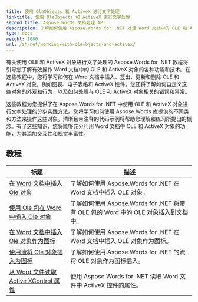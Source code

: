```yaml
---
title: 使用 OleObjects 和 ActiveX 进行文字处理
linktitle: 使用 OleObjects 和 ActiveX 进行文字处理
second_title: Aspose.Words 文档处理 API
description: 了解如何使用 Aspose.Words for .NET 处理 Word 文档中的 OLE 和 ActiveX 对象。带有代码示例的详细教程。
type: docs
weight: 1080
url: /zh/net/working-with-oleobjects-and-activex/
---
```


有关使用 OLE 和 ActiveX 对象进行文字处理的 Aspose.Words for .NET 教程将引导您了解有效操作 Word 文档中的 OLE 和 ActiveX 对象的各种功能和技术。在这些教程中，您将学习如何在 Word 文档中插入、签出、更新和删除 OLE 和 ActiveX 对象，例如图表、电子表格和 ActiveX 控件。您还将了解如何自定义这些对象的外观和行为，以及如何处理与 OLE 和 ActiveX 对象相关的错误和异常。

这些教程为您提供了在 Aspose.Words for .NET 中使用 OLE 和 ActiveX 对象进行文字处理的分步实践方法。您将学习如何使用 Aspose.Words 库提供的不同类和方法来操作这些对象。清晰且带注释的代码示例将帮助您理解和练习所提出的概念。有了这些知识，您将能够充分利用 Word 文档中 OLE 和 ActiveX 对象的功能，为其添加交互性和视觉丰富性。

 ## 教程
| 标题 | 描述 |
| --- | --- |
| [在 Word 文档中插入 Ole 对象](./insert-ole-object/) | 了解如何使用 Aspose.Words for .NET 在 Word 文档中插入 OLE 对象。 |
| [使用 Ole 包在 Word 中插入 Ole 对象](./insert-ole-object-with-ole-package/) | 了解如何使用 Aspose.Words for .NET 将带有 OLE 包的 Word 中的 OLE 对象插入到文档中。 |
| [在 Word 文档中插入 Ole 对象作为图标](./insert-ole-object-as-icon/) | 了解如何使用 Aspose.Words for .NET 在 Word 文档中插入 OLE 对象作为图标。 |
| [使用流将 Ole 对象插入为图标](./insert-ole-object-as-icon-using-stream/) | 了解如何使用 Aspose.Words for .NET 的流将 OLE 对象作为图标插入。 |
| [从 Word 文件读取 Active XControl 属性](./read-active-xcontrol-properties/) | 使用 Aspose.Words for .NET 读取 Word 文件中 ActiveX 控件的属性。 |